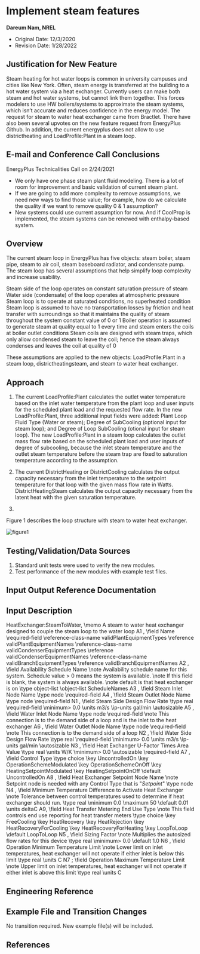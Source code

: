 Implement steam features
================

**Dareum Nam, NREL**

 - Original Date: 12/3/2020
 - Revision Date: 1/28/2022
 

## Justification for New Feature ##

Steam heating for hot water loops is common in university campuses and cities like New York. Often, steam energy is transferred at the building to a hot water system via a heat exchanger. Currently users can make both steam and hot water systems, but cannot link them together. This forces modelers to use HW boilers/systems to approximate the steam systems, which isn’t accurate and reduces confidence in the energy model. The request for steam to water heat exchanger came from Bractlet. There have also been several upvotes on the new feature request from EnergyPlus Github. In addition, the current energyplus does not allow to use districtheating and LoadProfile:Plant in a steam loop.

## E-mail and Conference Call Conclusions ##

EnergyPlus Technicalities Call on 2/24/2021
- We only have one phase steam plant fluid modeling. There is a lot of room for improvement and basic validation of current steam plant.
- If we are going to add more complexity to remove assumptions, we need new ways to find those value; for example, how do we calculate the quality if we want to remove quality 0 & 1 assumption?
- New systems could use current assumption for now. And if CoolProp is implemented, the steam systems can be renewed with enthalpy-based system.

## Overview ##

The current steam loop in EnergyPlus has five objects: steam boiler, steam pipe, steam to air coil, steam baseboard radiator, and condensate pump. The steam loop has several assumptions that help simplify loop complexity and increase usability.

Steam side of the loop operates on constant saturation pressure of steam
Water side (condensate) of the loop operates at atmospheric pressure
Steam loop is to operate at saturated conditions, no superheated condition
Steam loop is assumed to have no transportation losses by friction and heat transfer with surroundings so that it maintains the quality of steam throughout the system constant value of 0 or 1
Boiler operation is assumed to generate steam at quality equal to 1 every time and steam enters the coils at boiler outlet conditions
Steam coils are designed with steam traps, which only allow condensed steam to leave the coil; hence the steam always condenses and leaves the coil at quality of 0

These assumptions are applied to the new objects: LoadProfile:Plant in a steam loop, districtheatingsteam, and steam to water heat exchanger.

## Approach ##

1. The current LoadProfile:Plant calculates the outlet water temperature based on the inlet water temperature from the plant loop and user inputs for the scheduled plant load and the requested flow rate. 
In the new LoadProfile:Plant, three additional input fields were added: Plant Loop Fluid Type (Water or steam); Degree of SubCooling (optional input for steam loop); and Degree of Loop SubCooling (otional input for steam loop). The new LoadProfile:Plant in a steam loop calculates the outlet mass flow rate based on the scheduled plant load and user inputs of degree of subcooling, because the inlet steam temperature and the outlet steam temperature before the steam trap are fixed to saturation temperature according to the assumption.

2. The current DistrictHeating or DistrictCooling calculates the output capacity necessary from the inlet temperature to the setpoint temperature for that loop with the given mass flow rate in Watts. DistrictHeatingSteam calculates the output capacity necessary from the latent heat with the given saturation temperature.

3. 
Figure 1 describes the loop structure with steam to water heat exchanger.

![figure1](https://github.com/EnergyPlus/blob/AddThreeSteamModulesWithNTUMethod/design/FY2021/figure1.png)


## Testing/Validation/Data Sources ##

1. Standard unit tests were used to verify the new modules.
2. Test performance of the new modules with example test files.

## Input Output Reference Documentation ##


## Input Description ##

HeatExchanger:SteamToWater,
        \memo A steam to water heat exchanger designed to couple the steam loop to the water loop
   A1 , \field Name
        \required-field
        \reference-class-name validPlantEquipmentTypes
        \reference validPlantEquipmentNames
        \reference-class-name validCondenserEquipmentTypes
        \reference validCondenserEquipmentNames
        \reference-class-name validBranchEquipmentTypes
        \reference validBranchEquipmentNames
   A2 , \field Availability Schedule Name
        \note Availability schedule name for this system. Schedule value > 0 means the system is available.
        \note If this field is blank, the system is always available.
        \note default is that heat exchanger is on
        \type object-list
        \object-list ScheduleNames
   A3 , \field Steam Inlet Node Name
        \type node
        \required-field
   A4 , \field Steam Outlet Node Name
        \type node
        \required-field
   N1 , \field Steam Side Design Flow Rate
        \type real
        \required-field
        \minimum> 0.0
        \units m3/s
        \ip-units gal/min
        \autosizable
   A5 , \field Water Inlet Node Name
        \type node
        \required-field
        \note This connection is to the demand side of a loop and is the inlet to the heat exchanger
   A6 , \field Water Outlet Node Name
        \type node
        \required-field
        \note This connection is to the demand side of a loop
   N2 , \field Water Side Design Flow Rate
        \type real
        \required-field
        \minimum> 0.0
        \units m3/s
        \ip-units gal/min
        \autosizable
   N3 , \field Heat Exchanger U-Factor Times Area Value
        \type real
        \units W/K
        \minimum> 0.0
        \autosizable
        \required-field
   A7 , \field Control Type
        \type choice
        \key UncontrolledOn
        \key OperationSchemeModulated
        \key OperationSchemeOnOff
        \key HeatingSetpointModulated
        \key HeatingSetpointOnOff
        \default UncontrolledOn
   A8 , \field Heat Exchanger Setpoint Node Name
        \note Setpoint node is needed with any Control Type that is "*Setpoint*"
        \type node
   N4 , \field Minimum Temperature Difference to Activate Heat Exchanger
        \note Tolerance between control temperatures used to determine if heat exchanger should run.
        \type real
        \minimum 0.0
        \maximum 50
        \default 0.01
        \units deltaC
   A9, \field Heat Transfer Metering End Use Type
        \note This field controls end use reporting for heat transfer meters
        \type choice
        \key FreeCooling
        \key HeatRecovery
        \key HeatRejection
        \key HeatRecoveryForCooling
        \key HeatRecoveryForHeating
        \key LoopToLoop
        \default LoopToLoop
   N5 , \field Sizing Factor
        \note Multiplies the autosized flow rates for this device
        \type real
        \minimum> 0.0
        \default 1.0
   N6 , \field Operation Minimum Temperature Limit
        \note Lower limit on inlet temperatures, heat exchanger will not operate if either inlet is below this limit
        \type real
        \units C
   N7 ; \field Operation Maximum Temperature Limit
        \note Upper limit on inlet temperatures, heat exchanger will not operate if either inlet is above this limit
        \type real
        \units C

## Engineering Reference ##



## Example File and Transition Changes ##

No transition required. New example file(s) will be included.

## References ##


